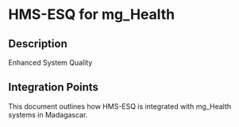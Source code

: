 # HMS-ESQ for mg_Health

## Description

Enhanced System Quality

## Integration Points

This document outlines how HMS-ESQ is integrated with mg_Health systems in Madagascar.
